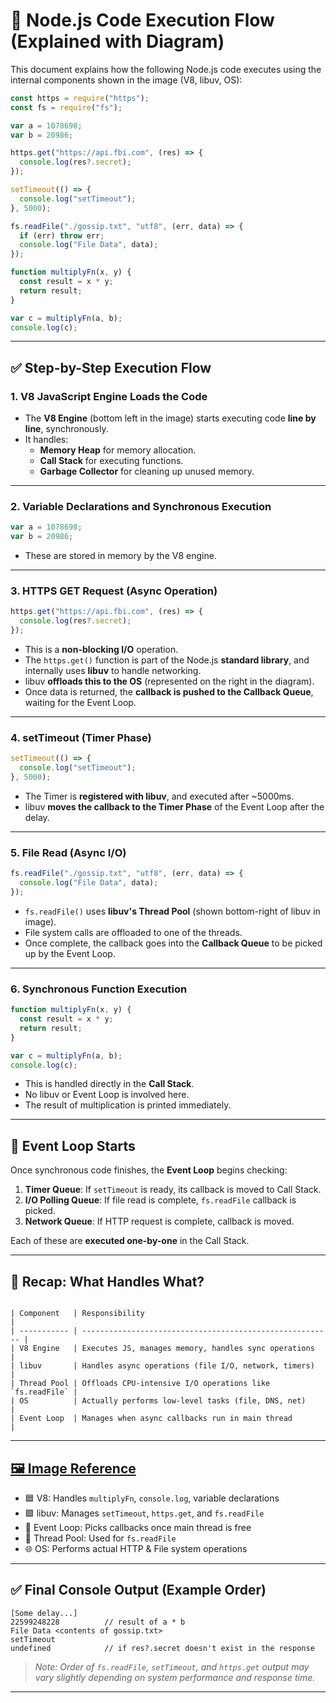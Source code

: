 # 🧠 Node.js Code Execution Flow (Explained with Diagram)

This document explains how the following Node.js code executes using the internal components shown in the image (V8, libuv, OS):

```js
const https = require("https");
const fs = require("fs");

var a = 1078698;
var b = 20986;

https.get("https://api.fbi.com", (res) => {
  console.log(res?.secret);
});

setTimeout(() => {
  console.log("setTimeout");
}, 5000);

fs.readFile("./gossip.txt", "utf8", (err, data) => {
  if (err) throw err;
  console.log("File Data", data);
});

function multiplyFn(x, y) {
  const result = x * y;
  return result;
}

var c = multiplyFn(a, b);
console.log(c);
```

---

## ✅ Step-by-Step Execution Flow

### 1. **V8 JavaScript Engine Loads the Code**

- The **V8 Engine** (bottom left in the image) starts executing code **line by line**, synchronously.
- It handles:
  - **Memory Heap** for memory allocation.
  - **Call Stack** for executing functions.
  - **Garbage Collector** for cleaning up unused memory.

---

### 2. **Variable Declarations and Synchronous Execution**

```js
var a = 1078698;
var b = 20986;
```

- These are stored in memory by the V8 engine.

---

### 3. **HTTPS GET Request (Async Operation)**

```js
https.get("https://api.fbi.com", (res) => {
  console.log(res?.secret);
});
```

- This is a **non-blocking I/O** operation.
- The `https.get()` function is part of the Node.js **standard library**, and internally uses **libuv** to handle networking.
- libuv **offloads this to the OS** (represented on the right in the diagram).
- Once data is returned, the **callback is pushed to the Callback Queue**, waiting for the Event Loop.

---

### 4. **setTimeout (Timer Phase)**

```js
setTimeout(() => {
  console.log("setTimeout");
}, 5000);
```

- The Timer is **registered with libuv**, and executed after ~5000ms.
- libuv **moves the callback to the Timer Phase** of the Event Loop after the delay.

---

### 5. **File Read (Async I/O)**

```js
fs.readFile("./gossip.txt", "utf8", (err, data) => {
  console.log("File Data", data);
});
```

- `fs.readFile()` uses **libuv's Thread Pool** (shown bottom-right of libuv in image).
- File system calls are offloaded to one of the threads.
- Once complete, the callback goes into the **Callback Queue** to be picked up by the Event Loop.

---

### 6. **Synchronous Function Execution**

```js
function multiplyFn(x, y) {
  const result = x * y;
  return result;
}

var c = multiplyFn(a, b);
console.log(c);
```

- This is handled directly in the **Call Stack**.
- No libuv or Event Loop is involved here.
- The result of multiplication is printed immediately.

---

## 🔁 Event Loop Starts

Once synchronous code finishes, the **Event Loop** begins checking:

1. **Timer Queue**: If `setTimeout` is ready, its callback is moved to Call Stack.
2. **I/O Polling Queue**: If file read is complete, `fs.readFile` callback is picked.
3. **Network Queue**: If HTTP request is complete, callback is moved.

Each of these are **executed one-by-one** in the Call Stack.

---

## 🧠 Recap: What Handles What?

```text

| Component   | Responsibility                                           |
| ----------- | -------------------------------------------------------- |
| V8 Engine   | Executes JS, manages memory, handles sync operations     |
| libuv       | Handles async operations (file I/O, network, timers)     |
| Thread Pool | Offloads CPU-intensive I/O operations like `fs.readFile` |
| OS          | Actually performs low-level tasks (file, DNS, net)       |
| Event Loop  | Manages when async callbacks run in main thread          |

```

---

## [🖼️ Image Reference](./nodeJs.png)

- 🟦 V8: Handles `multiplyFn`, `console.log`, variable declarations
- 🟪 libuv: Manages `setTimeout`, `https.get`, and `fs.readFile`
- 🔁 Event Loop: Picks callbacks once main thread is free
- 🔶 Thread Pool: Used for `fs.readFile`
- 🌐 OS: Performs actual HTTP & File system operations

---

## ✅ Final Console Output (Example Order)

```
[Some delay...]
22599248228          // result of a * b
File Data <contents of gossip.txt>
setTimeout
undefined            // if res?.secret doesn't exist in the response
```

> _Note: Order of `fs.readFile`, `setTimeout`, and `https.get` output may vary slightly depending on system performance and response time._

---
